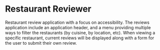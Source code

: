 # Restaurant Reviewer

Restaurant review application with a focus on accessibility. The reviews application include an application header, and a menu providing multiple ways to filter the restaurants (by cuisine, by location, etc). When viewing a specific restaurant, current reviews will be displayed along with a form for the user to submit their own review.
